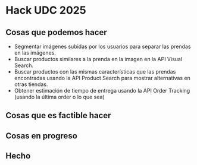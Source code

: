 # Hack UDC 2025

## Cosas que podemos hacer

- Segmentar imágenes subidas por los usuarios para separar las prendas en las imágenes.
- Buscar productos similares a la prenda en la imagen en la API Visual Search.
- Buscar productos con las mismas características que las prendas encontradas usando la API Product Search para mostrar alternativas en otras tiendas.
- Obtener estimación de tiempo de entrega usando la API Order Tracking (usando la última order o lo que sea)

## Cosas que es factible hacer

## Cosas en progreso

## Hecho
